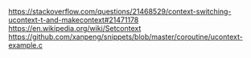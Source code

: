 https://stackoverflow.com/questions/21468529/context-switching-ucontext-t-and-makecontext#21471178
https://en.wikipedia.org/wiki/Setcontext
https://github.com/xanpeng/snippets/blob/master/coroutine/ucontext-example.c

